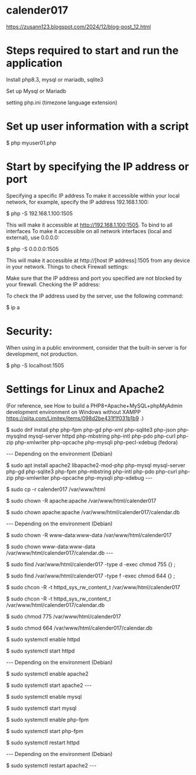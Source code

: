 # calender017

https://zusann123.blogspot.com/2024/12/blog-post_12.html

# Steps required to start and run the application

Install php8.3, mysql or mariadb, sqlite3

Set up Mysql or Mariadb

setting php.ini (timezone language extension)

# Set up user information with a script

$ php myuser01.php

# Start by specifying the IP address or port

Specifying a specific IP address
To make it accessible within your local network, for example, specify the IP address 192.168.1.100:

$ php -S 192.168.1.100:1505

This will make it accessible at http://192.168.1.100:1505.
To bind to all interfaces
To make it accessible on all network interfaces (local and external), use 0.0.0.0:

$ php -S 0.0.0.0:1505

This will make it accessible at http://[host IP address]:1505 from any device in your network.
Things to check
Firewall settings:

Make sure that the IP address and port you specified are not blocked by your firewall.
Checking the IP address:

To check the IP address used by the server, use the following command:

$ ip a

# Security:

When using in a public environment, consider that the built-in server is for development, not production.

$ php -S localhost:1505

# Settings for Linux and Apache2

(For reference, see How to build a PHP8+Apache+MySQL+phpMyAdmin development environment on Windows without XAMPP
https://qiita.com/Limitex/items/098d2be431f1f031b1b9
.)

$ sudo dnf install php php-fpm php-gd php-xml php-sqlite3 php-json php-mysqlnd mysql-server httpd php-mbstring php-intl php-pdo php-curl php-zip php-xmlwriter php-opcache php-mysqli php-pecl-xdebug (fedora)

--- Depending on the environment (Debian) 

$ sudo apt install apache2 libapache2-mod-php php-mysql mysql-server php-gd php-sqlite3 php-fpm php-mbstring php-intl php-pdo php-curl php-zip php-xmlwriter php-opcache php-mysqli php-xdebug ---

$ sudo cp -r calender017 /var/www/html

$ sudo chown -R apache:apache /var/www/html/calender017

$ sudo chown apache:apache /var/www/html/calender017/calendar.db

--- Depending on the environment (Debian)

$ sudo chown -R www-data:www-data /var/www/html/calender017

$ sudo chown www-data:www-data /var/www/html/calender017/calendar.db ---

$ sudo find /var/www/html/calender017 -type d -exec chmod 755 {} \;

$ sudo find /var/www/html/calender017 -type f -exec chmod 644 {} \;

$ sudo chcon -R -t httpd_sys_rw_content_t /var/www/html/calender017

$ sudo chcon -R -t httpd_sys_rw_content_t /var/www/html/calender017/calendar.db

$ sudo chmod 775 /var/www/html/calender017

$ sudo chmod 664 /var/www/html/calender017/calendar.db

$ sudo systemctl enable httpd

$ sudo systemctl start httpd

--- Depending on the environment (Debian)

$ sudo systemctl enable apache2

$ sudo systemctl start apache2 ---

$ sudo systemctl enable mysql
 
$ sudo systemctl start mysql

$ sudo systemctl enable php-fpm

$ sudo systemctl start php-fpm

$ sudo systemctl restart httpd

--- Depending on the environment (Debian)

$ sudo systemctl restart apache2 ---
